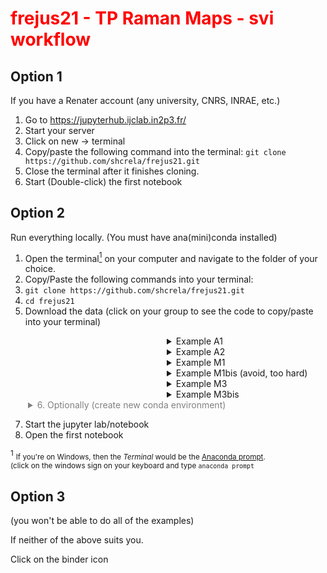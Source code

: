 # <p style="color: red;">frejus21 - TP Raman Maps - svi workflow
</p>


## Option 1

If you have a Renater account (any university, CNRS, INRAE, etc.)

1. Go to https://jupyterhub.ijclab.in2p3.fr/  
2. Start your server
3. Click on new -> terminal
4. Copy/paste the following command into the terminal: `git clone https://github.com/shcrela/frejus21.git`  
6. Close the terminal after it finishes cloning.
7. Start (Double-click) the first notebook

## Option 2

Run everything locally. (You must have ana(mini)conda installed)

1. Open the terminal[<sup>1</sup>](#fn1) on your computer and navigate to the folder of your choice. 
2. Copy/Paste the following commands into your terminal:
3. `git clone https://github.com/shcrela/frejus21.git`  
4.  `cd frejus21`  
5. Download the data (click on your group to see the code to copy/paste into your terminal)

<div style="margin-left: 250px">
<details>
  <summary>Example A1</summary>

        wget ./data/exampleA1.wdf "https://filesender.renater.fr/download.php?token=91a45abe-86e3-4f9b-bf6c-f6cbfc01b2ec&files_ids=9013557"

></details>

<details>
  <summary>Example A2</summary>  
  
        wget ./data/exampleA2.wdf "https://filesender.renater.fr/download.php?token=91a45abe-86e3-4f9b-bf6c-f6cbfc01b2ec&files_ids=9013560"  
  
</details>
<details>
  <summary>Example M1</summary>
  

        wget ./data/exampleM1.wdf "https://filesender.renater.fr/download.php?token=91a45abe-86e3-4f9b-bf6c-f6cbfc01b2ec&files_ids=9013556"  
  
</details>
<details>
  <summary>Example M1bis (avoid, too hard)</summary>  
    

        wget ./data/exampleM2.wdf "https://filesender.renater.fr/download.php?token=91a45abe-86e3-4f9b-bf6c-f6cbfc01b2ec&files_ids=9013558"
 
</details>  
<details>
  <summary>Example M3</summary>  
    
 
        wget ./data/exampleM3.wdf "https://filesender.renater.fr/download.php?token=91a45abe-86e3-4f9b-bf6c-f6cbfc01b2ec&files_ids=9013559"

</details>  

<details>
  <summary>Example M3bis</summary>  
    

        wget ./data/exampleM4.wdf "https://filesender.renater.fr/download.php?token=91a45abe-86e3-4f9b-bf6c-f6cbfc01b2ec&files_ids=9013563"

</details>  
</div>
<div style="color: gray; margin-left: 2em">
<details>
    <summary>6. Optionally (create new conda environment)</summary>
    <pre>conda env create -f environment.yml</pre>
    <pre>conda activate frejus21</pre>  
</details>
</div>

7. Start the jupyter lab/notebook
8. Open the first notebook  

<span id="fn1"><sup>1</sup></span> <span style="font-size: smaller">If you're on Windows, then the _Terminal_ would be the [Anaconda prompt](https://www.youtube.com/watch?v=UAUO_K-bRMs).</br>(click on the windows sign on your keyboard and type `anaconda prompt`
</span>


## Option 3 
(you won't be able to do all of the examples)

If neither of the above suits you.

Click on the binder icon

```python

```
